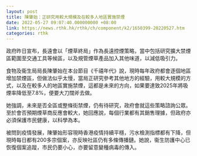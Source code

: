 ```yaml
---
layout: post
title: 陳肇始：正研究用較大規模及在較多人地區實施禁煙
date: 2022-05-27 09:07:40.000000000 +08:00
link: https://news.rthk.hk/rthk/ch/component/k2/1650399-20220527.htm
categories: rthk
---
```


政府昨日宣布，長遠會以「煙草終局」作為長遠控煙策略，當中包括研究擴大禁煙區範圍至交通工具等候區，以及規管煙草產品加入其他味道，以減低吸引力。

食物及衞生局局長陳肇始在本台節目《千禧年代》說，現時每年政府都會逐個地區增加禁煙區，但做法似乎太慢，當局正研究參考其他地方的經驗，用較大規模的方式，以及在較多人的地區實施禁煙，這都是未來的方向，如果要達致2025年將吸煙率降低至7.8%，便要大刀闊斧去做。

她強調，未來是否全區或整條街禁煙，仍有待研究，政府會就這些策略諮詢公眾。至於會否預期煙草商反應會較大，她回應說，每個行業都有其銷售理據，但政府亦必須保護市民健康，以科學為本。

被問到疫情發展，陳肇始形容現時香港疫情持續平穩，污水檢測指標都有下降，但現時每日都有200多宗個案，亦反映社區仍有多條傳播鏈。她說，衞生防護中心已恢復個案追蹤，市民仍要小心，亦要留意變種病毒的傳入。
